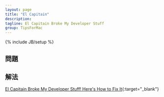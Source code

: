 ```yaml
---
layout: page
title: "El Capitain"
description: 
tagline: El Capitain Broke My Developer Stuff
group: TipsForMac
---
```

{% include JB/setup %}

## 問題

## 解法
[El Capitain Broke My Developer Stuff! Here's How to Fix It](https://ohthehugemanatee.org/blog/2015/10/01/how-i-got-el-capitain-working-with-my-developer-tools/){:target="_blank"}